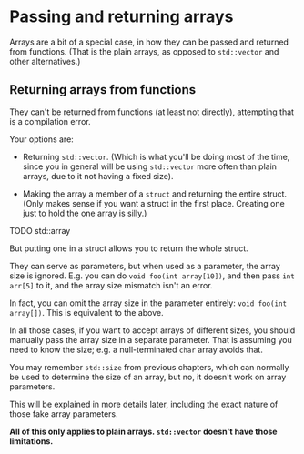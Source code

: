 # Passing and returning arrays

Arrays are a bit of a special case, in how they can be passed and returned from functions. (That is the plain arrays, as opposed to `std::vector` and other alternatives.)

## Returning arrays from functions

They can't be returned from functions (at least not directly), attempting that is a compilation error.

Your options are:

* Returning `std::vector`. (Which is what you'll be doing most of the time, since you in general will be using `std::vector` more often than plain arrays, due to it not having a fixed size).

* Making the array a member of a `struct` and returning the entire struct. (Only makes sense if you want a struct in the first place. Creating one just to hold the one array is silly.)


TODO std::array



But putting one in a struct allows you to return the whole struct.

They can serve as parameters, but when used as a parameter, the array size is ignored. E.g. you can do `void foo(int array[10])`, and then pass `int arr[5]` to it, and the array size mismatch isn't an error.

In fact, you can omit the array size in the parameter entirely: `void foo(int array[])`. This is equivalent to the above.

In all those cases, if you want to accept arrays of different sizes, you should manually pass the array size in a separate parameter. That is assuming you need to know the size; e.g. a null-terminated `char` array avoids that.

You may remember `std::size` from previous chapters, which can normally be used to determine the size of an array, but no, it doesn't work on array parameters.

This will be explained in more details later, including the exact nature of those fake array parameters.

**All of this only applies to plain arrays. `std::vector` doesn't have those limitations.**
